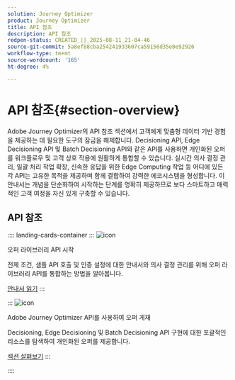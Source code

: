 ```yaml
---
solution: Journey Optimizer
product: Journey Optimizer
title: API 참조
description: API 참조
redpen-status: CREATED_||_2025-08-11_21-04-46
source-git-commit: 5a8ef88cba254241933607ca59156d35e0e92926
workflow-type: tm+mt
source-wordcount: '165'
ht-degree: 4%

---
```



# API 참조{#section-overview}

Adobe Journey Optimizer의 API 참조 섹션에서 고객에게 맞춤형 데이터 기반 경험을 제공하는 데 필요한 도구의 잠금을 해제합니다. Decisioning API, Edge Decisioning API 및 Batch Decisioning API와 같은 API를 사용하면 개인화된 오퍼를 워크플로우 및 고객 상호 작용에 원활하게 통합할 수 있습니다. 실시간 의사 결정 관리, 일괄 처리 작업 확장, 신속한 응답을 위한 Edge Computing 작업 등 어디에 있든 각 API는 고유한 목적을 제공하며 함께 결합하여 강력한 에코시스템을 형성합니다. 이 안내서는 개념을 단순화하여 시작하는 단계를 명확히 제공하므로 보다 스마트하고 매력적인 고객 여정을 자신 있게 구축할 수 있습니다.

## API 참조

:::: landing-cards-container
:::
![icon](https://cdn.experienceleague.adobe.com/icons/circle-play.svg)

오퍼 라이브러리 API 시작

전제 조건, 샘플 API 호출 및 인증 설정에 대한 안내서와 의사 결정 관리를 위해 오퍼 라이브러리 API를 통합하는 방법을 알아봅니다.

[안내서 읽기](../using/offers/api-reference/getting-started.md)
:::

:::
![icon](https://cdn.experienceleague.adobe.com/icons/code-branch.svg)

Adobe Journey Optimizer API를 사용하여 오퍼 게재

Decisioning, Edge Decisioning 및 Batch Decisioning API 구현에 대한 포괄적인 리소스를 탐색하여 개인화된 오퍼를 제공합니다.

[섹션 살펴보기](offer-delivery-api-landing-page.md)
:::

::::
